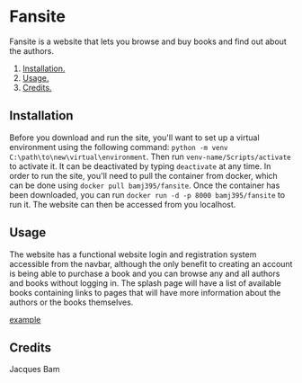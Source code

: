 # Fansite
Fansite is a website that lets you browse and buy books and find out about the authors.

1. [ Installation. ](#inst)
2. [ Usage. ](#usage)
3. [ Credits. ](#creds)

<a name="inst"></a>
## Installation
Before you download and run the site, you'll want to set up a virtual environment using the following command: ```python -m venv C:\path\to\new\virtual\environment```. Then run ```venv-name/Scripts/activate``` to activate it. It can be deactivated by typing ```deactivate``` at any time.
In order to run the site, you'll need to pull the container from docker, which can be done using ```docker pull bamj395/fansite```.
Once the container has been downloaded, you can run ```docker run -d -p 8000 bamj395/fansite``` to run it. The website can then be accessed from you localhost.

<a name="usage"></a>
## Usage
The website has a functional website login and registration system accessible from the navbar, although the only benefit to creating an account is being able to purchase a book and you can browse any and all authors and books without logging in. 
The splash page will have a list of available books containing links to pages that will have more information about the authors or the books themselves.

[example](https://github.com/JacquesBam/ConsolidatedTask/blob/master/example.png)

<a name="creds"></a>
## Credits
Jacques Bam

